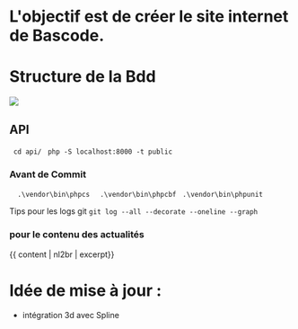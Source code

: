 # L'objectif est de créer le site internet de Bascode.

# Structure de la Bdd

![](Bdd.png)


## API

` cd api/`
` php -S localhost:8000 -t public`

### Avant de Commit

`  .\vendor\bin\phpcs`
`  .\vendor\bin\phpcbf`
` .\vendor\bin\phpunit`  

Tips pour les logs git
` git log --all --decorate --oneline --graph `

### pour le contenu des actualités


{{ content | nl2br | excerpt}}

# Idée de mise à jour : 
- intégration 3d avec Spline






